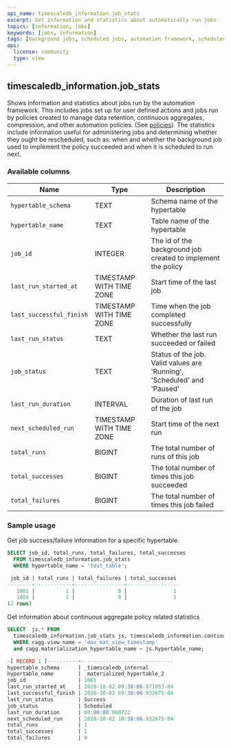 ```yaml
---
api_name: timescaledb_information.job_stats
excerpt: Get information and statistics about automatically run jobs
topics: [information, jobs]
keywords: [jobs, information]
tags: [background jobs, scheduled jobs, automation framework, scheduled views, statistics]
api:
  license: community
  type: view
---
```


## timescaledb_information.job_stats

Shows information and statistics about jobs run by the automation framework.
This includes jobs set up for user defined actions and jobs run by policies
created to manage data retention, continuous aggregates, compression, and
other automation policies.  (See [policies][actions]).
The statistics include information useful for administering jobs and determining
whether they ought be rescheduled, such as: when and whether the background job
used to implement the policy succeeded and when it is scheduled to run next.

### Available columns

|Name|Type|Description|
|---|---|---|
|`hypertable_schema` | TEXT | Schema name of the hypertable |
|`hypertable_name` | TEXT | Table name of the hypertable |
|`job_id` | INTEGER | The id of the background job created to implement the policy |
|`last_run_started_at`| TIMESTAMP WITH TIME ZONE | Start time of the last job|
|`last_successful_finish`| TIMESTAMP WITH TIME ZONE | Time when the job completed successfully|
|`last_run_status` | TEXT | Whether the last run succeeded or failed |
|`job_status`| TEXT | Status of the job. Valid values are 'Running', 'Scheduled' and 'Paused'|
|`last_run_duration`| INTERVAL | Duration of last run of the job|
|`next_scheduled_run` | TIMESTAMP WITH TIME ZONE | Start time of the next run |
|`total_runs` | BIGINT | The total number of runs of this job|
|`total_successes` | BIGINT | The total number of times this job succeeded |
|`total_failures` | BIGINT | The total number of times this job failed |

### Sample usage

Get job success/failure information for a specific hypertable.

```sql
SELECT job_id, total_runs, total_failures, total_successes 
  FROM timescaledb_information.job_stats
  WHERE hypertable_name = 'test_table';

 job_id | total_runs | total_failures | total_successes 
--------+------------+----------------+-----------------
   1001 |          1 |              0 |               1
   1004 |          1 |              0 |               1
(2 rows)

```

Get information about continuous aggregate policy related statistics

``` sql
SELECT  js.* FROM
  timescaledb_information.job_stats js, timescaledb_information.continuous_aggregates cagg
  WHERE cagg.view_name = 'max_mat_view_timestamp' 
  and cagg.materialization_hypertable_name = js.hypertable_name;

-[ RECORD 1 ]----------+------------------------------
hypertable_schema      | _timescaledb_internal
hypertable_name        | _materialized_hypertable_2
job_id                 | 1001
last_run_started_at    | 2020-10-02 09:38:06.871953-04
last_successful_finish | 2020-10-02 09:38:06.932675-04
last_run_status        | Success
job_status             | Scheduled
last_run_duration      | 00:00:00.060722
next_scheduled_run     | 2020-10-02 10:38:06.932675-04
total_runs             | 1
total_successes        | 1
total_failures         | 0

```

[actions]: /api/:currentVersion:/actions/
